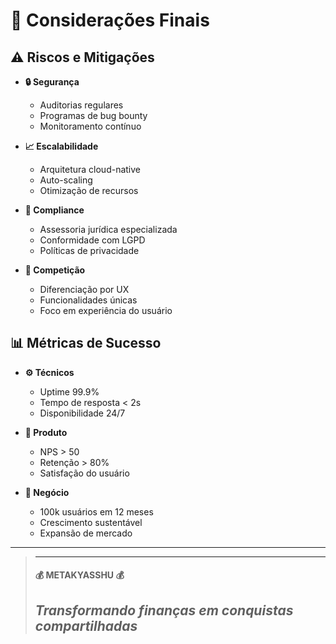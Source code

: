 # 📝 Considerações Finais

## ⚠️ Riscos e Mitigações

* **🔒 Segurança**
    * Auditorias regulares
    * Programas de bug bounty
    * Monitoramento contínuo

* **📈 Escalabilidade**
    * Arquitetura cloud-native
    * Auto-scaling
    * Otimização de recursos

* **📜 Compliance**
    * Assessoria jurídica especializada
    * Conformidade com LGPD
    * Políticas de privacidade

* **🎯 Competição**
    * Diferenciação por UX
    * Funcionalidades únicas
    * Foco em experiência do usuário

## 📊 Métricas de Sucesso

* **⚙️ Técnicos**
    * Uptime 99.9%
    * Tempo de resposta < 2s
    * Disponibilidade 24/7

* **📱 Produto**
    * NPS > 50
    * Retenção > 80%
    * Satisfação do usuário

* **💼 Negócio**
    * 100k usuários em 12 meses
    * Crescimento sustentável
    * Expansão de mercado

---

> ---------------------------------------------------------------------------
> #### 💰 METAKYASSHU 💰
> ***Transformando finanças em conquistas compartilhadas***
> ---------------------------------------------------------------------------